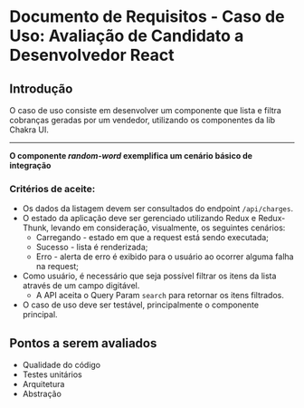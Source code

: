 # Documento de Requisitos - Caso de Uso: Avaliação de Candidato a Desenvolvedor React

## Introdução

O caso de uso consiste em desenvolver um componente que lista e filtra cobranças geradas por um vendedor, utilizando os componentes da lib Chakra UI.

---

**O componente _random-word_ exemplifica um cenário básico de integração**

### Critérios de aceite:

- Os dados da listagem devem ser consultados do endpoint `/api/charges`.
- O estado da aplicação deve ser gerenciado utilizando Redux e Redux-Thunk, levando em consideração, visualmente, os seguintes cenários:
  - Carregando - estado em que a request está sendo executada;
  - Sucesso - lista é renderizada;
  - Erro - alerta de erro é exibido para o usuário ao ocorrer alguma falha na request;
- Como usuário, é necessário que seja possível filtrar os itens da lista através de um campo digitável.
  - A API aceita o Query Param `search` para retornar os itens filtrados.
- O caso de uso deve ser testável, principalmente o componente principal.

## Pontos a serem avaliados

- Qualidade do código
- Testes unitários
- Arquitetura
- Abstração
